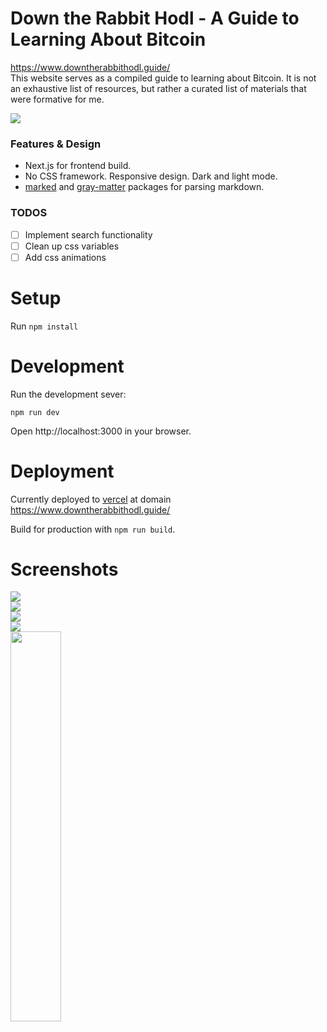 # Down the Rabbit Hodl - A Guide to Learning About Bitcoin

https://www.downtherabbithodl.guide/
<br />
This website serves as a compiled guide to learning about Bitcoin. It is not an exhaustive list of resources, but rather a curated list of materials that were formative for me.

<img src="https://user-images.githubusercontent.com/85373263/190244800-61037444-8d99-44eb-807b-9ec43ac80c6f.png" />

### Features & Design

- Next.js for frontend build.
- No CSS framework. Responsive design. Dark and light mode.
- [marked](https://www.npmjs.com/package/marked) and [gray-matter](https://www.npmjs.com/package/gray-matter) packages for parsing markdown.

### TODOS

- [ ] Implement search functionality
- [ ] Clean up css variables
- [ ] Add css animations

# Setup

Run `npm install`

# Development

Run the development sever:

```
npm run dev
```

Open http://localhost:3000 in your browser.

# Deployment

Currently deployed to [vercel](https://vercel.com/) at domain https://www.downtherabbithodl.guide/

Build for production with `npm run build`.

# Screenshots

<img src="https://user-images.githubusercontent.com/85373263/190244800-61037444-8d99-44eb-807b-9ec43ac80c6f.png"/>
<br />
<img src="https://user-images.githubusercontent.com/85373263/190246178-9df39b31-dfc9-4dab-acd4-24e3670dd588.png"/>
<br />
<img src="https://user-images.githubusercontent.com/85373263/190246182-0c104c5f-3dd7-40e3-9f62-57a89c0c3dce.png" />
<br />
<img src="https://user-images.githubusercontent.com/85373263/190247268-1490cede-56e8-48b5-8419-4dec312c6b7c.png" />
<br />
<img src="https://user-images.githubusercontent.com/85373263/190246447-707b5cf1-12cf-4b14-b02e-0e1763fb0b84.png" width="40%"/>
